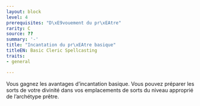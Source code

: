 ```yaml
---
layout: block
level: 4
prerequisites: "D\xE9vouement du pr\xEAtre"
rarity: C
source: ??
summary: '-'
title: "Incantation du pr\xEAtre basique"
titleEN: Basic Cleric Spellcasting
traits:
- general

---
```


<p>Vous gagnez les avantages d’incantation basique. Vous pouvez préparer les sorts de votre divinité dans vos emplacements de sorts du niveau approprié de l’archétype prêtre.</p>